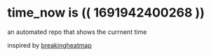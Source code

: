 # time_now is (( 1691942400268 ))

an automated repo that shows the currnent time

inspired by [breakingheatmap](https://github.com/breakingheatmap/breakingheatmap)